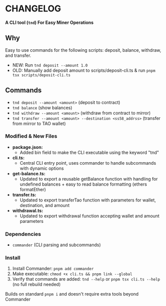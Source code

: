 # CHANGELOG
**A CLI tool (`tnd`) For Easy Miner Operations**


## Why
Easy to use commands for the following scripts: deposit, balance, withdraw, and transfer.
  - NEW: Run `tnd deposit --amount 1.0`
  - OLD: Manually add deposit amount to scripts/deposit-cli.ts & run `pnpm tsx scripts/deposit-cli.ts`

## Commands
- `tnd deposit --amount <amount>` (deposit to contract)
- `tnd balance` (show balances)
- `tnd withdraw --amount <amount>` (withdraw from contract to mirror)
- `tnd transfer --amount <amount> --destination <ss58_addrss>` (transfer from mirror to TAO wallet)

### Modified & New Files
- **package.json:**
  - Added bin field to make the CLI executable using the keyword "tnd"
- **cli.ts:**
  - Central CLI entry point, uses commander to handle subcommands with dynamic options
- **get-balance.ts:**
  - Updated to export a reusable getBalance function with handling for undefined balances + easy to read balance formatting (ethers formatEther)
- **transfer.ts:**
  - Updated to export transferTao function with parameters for wallet, destination, and amount
- **withdrawal.ts:**
  - Updated to export withdrawal function accepting wallet and amount parameters

### Dependencies
- `commander` (CLI parsing and subcommands)

### Install
1. Install Commander: `pnpm add commander`
2. Make executable: `chmod +x cli.ts && pnpm link --global`
3. Verify that commands are added: `tnd --help` or `pnpm tsx cli.ts --help` (no full rebuild needed)

Builds on standard `pnpm i` and doesn't require extra tools beyond Commander